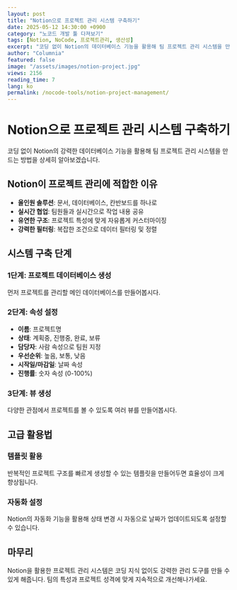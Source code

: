 ```yaml
---
layout: post
title: "Notion으로 프로젝트 관리 시스템 구축하기"
date: 2025-05-12 14:30:00 +0900
category: "노코드 개발 툴 다져보기"
tags: [Notion, NoCode, 프로젝트관리, 생산성]
excerpt: "코딩 없이 Notion의 데이터베이스 기능을 활용해 팀 프로젝트 관리 시스템을 만드는 방법을 소개합니다."
author: "Columnia"
featured: false
image: "/assets/images/notion-project.jpg"
views: 2156
reading_time: 7
lang: ko
permalink: /nocode-tools/notion-project-management/
---
```


# Notion으로 프로젝트 관리 시스템 구축하기

코딩 없이 Notion의 강력한 데이터베이스 기능을 활용해 팀 프로젝트 관리 시스템을 만드는 방법을 상세히 알아보겠습니다.

## Notion이 프로젝트 관리에 적합한 이유

- **올인원 솔루션**: 문서, 데이터베이스, 칸반보드를 하나로
- **실시간 협업**: 팀원들과 실시간으로 작업 내용 공유
- **유연한 구조**: 프로젝트 특성에 맞게 자유롭게 커스터마이징
- **강력한 필터링**: 복잡한 조건으로 데이터 필터링 및 정렬

## 시스템 구축 단계

### 1단계: 프로젝트 데이터베이스 생성

먼저 프로젝트를 관리할 메인 데이터베이스를 만들어봅시다.

### 2단계: 속성 설정

- **이름**: 프로젝트명
- **상태**: 계획중, 진행중, 완료, 보류
- **담당자**: 사람 속성으로 팀원 지정
- **우선순위**: 높음, 보통, 낮음
- **시작일/마감일**: 날짜 속성
- **진행률**: 숫자 속성 (0-100%)

### 3단계: 뷰 생성

다양한 관점에서 프로젝트를 볼 수 있도록 여러 뷰를 만들어봅시다.

## 고급 활용법

### 템플릿 활용

반복적인 프로젝트 구조를 빠르게 생성할 수 있는 템플릿을 만들어두면 효율성이 크게 향상됩니다.

### 자동화 설정

Notion의 자동화 기능을 활용해 상태 변경 시 자동으로 날짜가 업데이트되도록 설정할 수 있습니다.

## 마무리

Notion을 활용한 프로젝트 관리 시스템은 코딩 지식 없이도 강력한 관리 도구를 만들 수 있게 해줍니다. 팀의 특성과 프로젝트 성격에 맞게 지속적으로 개선해나가세요.